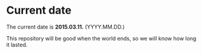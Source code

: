 # Current date

The current date is **2015.03.11.** (YYYY.MM.DD.)

This repository will be good when the world ends, so we will know how long it lasted.